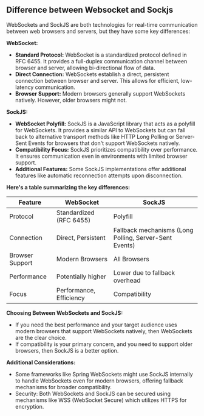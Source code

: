 ## Difference between Websocket and Sockjs

WebSockets and SockJS are both technologies for real-time communication between web browsers and servers, but they have some key differences:

**WebSocket:**

* **Standard Protocol:** WebSocket is a standardized protocol defined in RFC 6455. It provides a full-duplex communication channel between browser and server, allowing bi-directional flow of data.
* **Direct Connection:** WebSockets establish a direct, persistent connection between browser and server. This allows for efficient, low-latency communication.
* **Browser Support:** Modern browsers generally support WebSockets natively. However, older browsers might not.

**SockJS:**

* **WebSocket Polyfill:** SockJS is a JavaScript library that acts as a polyfill for WebSockets. It provides a similar API to WebSockets but can fall back to alternative transport methods like HTTP Long Polling or Server-Sent Events for browsers that don't support WebSockets natively.
* **Compatibility Focus:** SockJS prioritizes compatibility over performance. It ensures communication even in environments with limited browser support.
* **Additional Features:** Some SockJS implementations offer additional features like automatic reconnection attempts upon disconnection.

**Here's a table summarizing the key differences:**

| Feature | WebSocket | SockJS |
|---|---|---|
| Protocol | Standardized (RFC 6455) | Polyfill |
| Connection | Direct, Persistent | Fallback mechanisms (Long Polling, Server-Sent Events) |
| Browser Support | Modern Browsers | All Browsers |
| Performance | Potentially higher | Lower due to fallback overhead |
| Focus | Performance, Efficiency | Compatibility |

**Choosing Between WebSockets and SockJS:**

- If you need the best performance and your target audience uses modern browsers that support WebSockets natively, then WebSockets are the clear choice.
- If compatibility is your primary concern, and you need to support older browsers, then SockJS is a better option.

**Additional Considerations:**

- Some frameworks like Spring WebSockets might use SockJS internally to handle WebSockets even for modern browsers, offering fallback mechanisms for broader compatibility.
- Security: Both WebSockets and SockJS can be secured using mechanisms like WSS (WebSocket Secure) which utilizes HTTPS for encryption.
